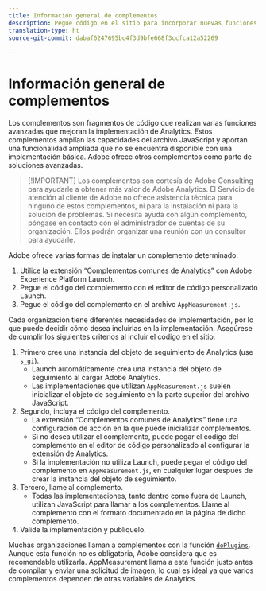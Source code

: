 ```yaml
---
title: Información general de complementos
description: Pegue código en el sitio para incorporar nuevas funciones.
translation-type: ht
source-git-commit: dabaf6247695bc4f3d9bfe668f3ccfca12a52269

---
```



# Información general de complementos

Los complementos son fragmentos de código que realizan varias funciones avanzadas que mejoran la implementación de Analytics. Estos complementos amplían las capacidades del archivo JavaScript y aportan una funcionalidad ampliada que no se encuentra disponible con una implementación básica. Adobe ofrece otros complementos como parte de soluciones avanzadas.

>[!IMPORTANT] Los complementos son cortesía de Adobe Consulting para ayudarle a obtener más valor de Adobe Analytics. El Servicio de atención al cliente de Adobe no ofrece asistencia técnica para ninguno de estos complementos, ni para la instalación ni para la solución de problemas. Si necesita ayuda con algún complemento, póngase en contacto con el administrador de cuentas de su organización. Ellos podrán organizar una reunión con un consultor para ayudarle.

Adobe ofrece varias formas de instalar un complemento determinado:

1. Utilice la extensión “Complementos comunes de Analytics” con Adobe Experience Platform Launch.
2. Pegue el código del complemento con el editor de código personalizado Launch.
3. Pegue el código del complemento en el archivo `AppMeasurement.js`.

Cada organización tiene diferentes necesidades de implementación, por lo que puede decidir cómo desea incluirlas en la implementación. Asegúrese de cumplir los siguientes criterios al incluir el código en el sitio:

1. Primero cree una instancia del objeto de seguimiento de Analytics (use [`s_gi`](../functions/s-gi.md)).
   * Launch automáticamente crea una instancia del objeto de seguimiento al cargar Adobe Analytics.
   * Las implementaciones que utilizan `AppMeasurement.js` suelen inicializar el objeto de seguimiento en la parte superior del archivo JavaScript.
2. Segundo, incluya el código del complemento.
   * La extensión “Complementos comunes de Analytics” tiene una configuración de acción en la que puede inicializar complementos.
   * Si no desea utilizar el complemento, puede pegar el código del complemento en el editor de código personalizado al configurar la extensión de Analytics.
   * Si la implementación no utiliza Launch, puede pegar el código del complemento en `AppMeasurement.js`, en cualquier lugar después de crear la instancia del objeto de seguimiento.
3. Tercero, llame al complemento.
   * Todas las implementaciones, tanto dentro como fuera de Launch, utilizan JavaScript para llamar a los complementos. Llame al complemento con el formato documentado en la página de dicho complemento.
4. Valide la implementación y publíquelo.

Muchas organizaciones llaman a complementos con la función [`doPlugins`](../functions/doplugins.md). Aunque esta función no es obligatoria, Adobe considera que es recomendable utilizarla. AppMeasurement llama a esta función justo antes de compilar y enviar una solicitud de imagen, lo cual es ideal ya que varios complementos dependen de otras variables de Analytics.
